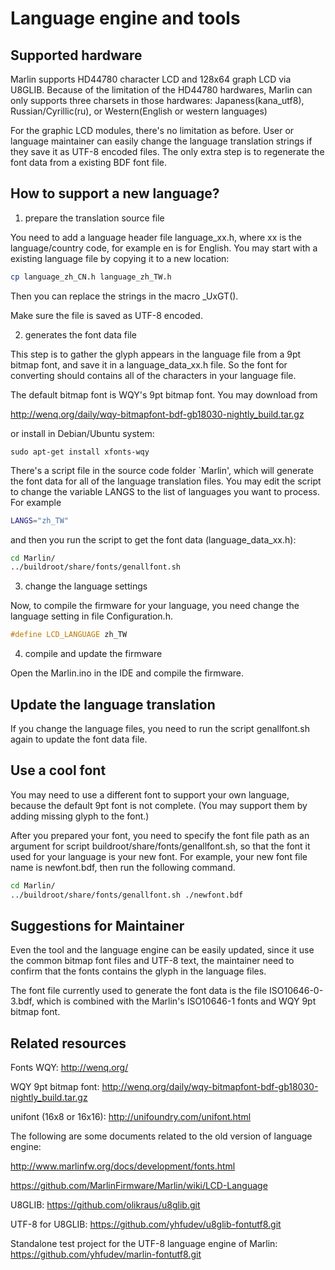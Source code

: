 
Language engine and tools
=========================

Supported hardware
------------------

Marlin supports HD44780 character LCD and 128x64 graph LCD via U8GLIB.
Because of the limitation of the HD44780 hardwares, Marlin can only supports three charsets in those hardwares:
Japaness(kana_utf8), Russian/Cyrillic(ru), or Western(English or western languages)

For the graphic LCD modules, there's no limitation as before. User or language maintainer can easily
change the language translation strings if they save it as UTF-8 encoded files. The only extra step is
to regenerate the font data from a existing BDF font file.


How to support a new language?
------------------------------
1. prepare the translation source file

You need to add a language header file language_xx.h,
where xx is the language/country code, for example en is for English.
You may start with a existing language file by copying it to a new location:

```bash
cp language_zh_CN.h language_zh_TW.h
```

Then you can replace the strings in the macro _UxGT().

Make sure the file is saved as UTF-8 encoded.


2. generates the font data file

This step is to gather the glyph appears in the language file from a 9pt bitmap font,
and save it in a language_data_xx.h file. So the font for converting should contains all
of the characters in your language file.

The default bitmap font is WQY's 9pt bitmap font. You may download from

http://wenq.org/daily/wqy-bitmapfont-bdf-gb18030-nightly_build.tar.gz

or install in Debian/Ubuntu system:

```
sudo apt-get install xfonts-wqy
```


There's a script file in the source code folder `Marlin', which will generate the font data for
all of the language translation files. You may edit the script to change the variable
LANGS to the list of languages you want to process. For example

```bash
LANGS="zh_TW"
```

and then you run the script to get the font data (language_data_xx.h):

```bash
cd Marlin/
../buildroot/share/fonts/genallfont.sh
```

3. change the language settings

Now, to compile the firmware for your language, you need change the
language setting in file Configuration.h.

```cpp
#define LCD_LANGUAGE zh_TW
```

4. compile and update the firmware

Open the Marlin.ino in the IDE and compile the firmware.


Update the language translation
-------------------------------
If you change the language files, you need to run the script genallfont.sh
again to update the font data file.


Use a cool font
---------------
You may need to use a different font to support your own language,
because the default 9pt font is not complete.
(You may support them by adding missing glyph to the font.)

After you prepared your font, you need to specify the font file path as an argument for
script buildroot/share/fonts/genallfont.sh, so that the font it used for your language
is your new font. For example, your new font file name is newfont.bdf, then run the
following command.

```bash
cd Marlin/
../buildroot/share/fonts/genallfont.sh ./newfont.bdf
```


Suggestions for Maintainer
--------------------------
Even the tool and the language engine can be easily updated,
since it use the common bitmap font files and UTF-8 text,
the maintainer need to confirm that the fonts contains the glyph
in the language files.

The font file currently used to generate the font data is the file ISO10646-0-3.bdf,
which is combined with the Marlin's ISO10646-1 fonts and WQY 9pt bitmap font.

Related resources
-----------------

Fonts
WQY: http://wenq.org/

WQY 9pt bitmap font: http://wenq.org/daily/wqy-bitmapfont-bdf-gb18030-nightly_build.tar.gz

unifont (16x8 or 16x16): http://unifoundry.com/unifont.html


The following are some documents related to the old version of language engine:

http://www.marlinfw.org/docs/development/fonts.html

https://github.com/MarlinFirmware/Marlin/wiki/LCD-Language

U8GLIB: https://github.com/olikraus/u8glib.git

UTF-8 for U8GLIB: https://github.com/yhfudev/u8glib-fontutf8.git

Standalone test project for the UTF-8 language engine of Marlin: https://github.com/yhfudev/marlin-fontutf8.git

